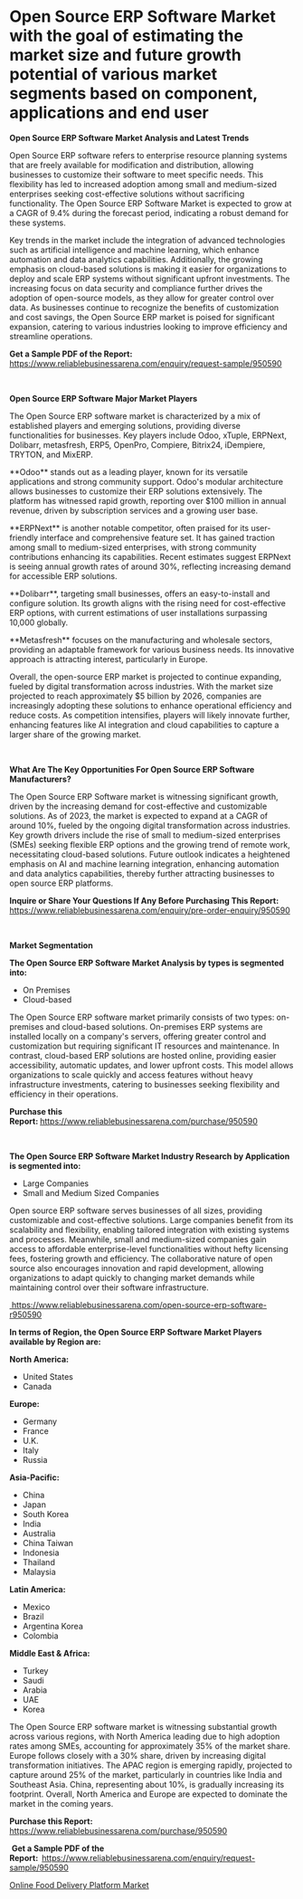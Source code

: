 <p><h1>Open Source ERP Software Market with the goal of estimating the market size and future growth potential of various market segments based on component, applications and end user</h1></p><p><strong>Open Source ERP Software Market Analysis and Latest Trends</strong></p>
<p><p>Open Source ERP software refers to enterprise resource planning systems that are freely available for modification and distribution, allowing businesses to customize their software to meet specific needs. This flexibility has led to increased adoption among small and medium-sized enterprises seeking cost-effective solutions without sacrificing functionality. The Open Source ERP Software Market is expected to grow at a CAGR of 9.4% during the forecast period, indicating a robust demand for these systems.</p><p>Key trends in the market include the integration of advanced technologies such as artificial intelligence and machine learning, which enhance automation and data analytics capabilities. Additionally, the growing emphasis on cloud-based solutions is making it easier for organizations to deploy and scale ERP systems without significant upfront investments. The increasing focus on data security and compliance further drives the adoption of open-source models, as they allow for greater control over data. As businesses continue to recognize the benefits of customization and cost savings, the Open Source ERP market is poised for significant expansion, catering to various industries looking to improve efficiency and streamline operations.</p></p>
<p><strong>Get a Sample PDF of the Report:&nbsp;</strong> <a href="https://www.reliablebusinessarena.com/enquiry/request-sample/950590?utm_campaign=3166&utm_medium=2&utm_source=Github&utm_content=ia&utm_term=06032025&utm_id=open-source-erp-software">https://www.reliablebusinessarena.com/enquiry/request-sample/950590</a></p>
<p>&nbsp;</p>
<p><strong>Open Source ERP Software Major Market Players</strong></p>
<p><p>The Open Source ERP software market is characterized by a mix of established players and emerging solutions, providing diverse functionalities for businesses. Key players include Odoo, xTuple, ERPNext, Dolibarr, metasfresh, ERP5, OpenPro, Compiere, Bitrix24, iDempiere, TRYTON, and MixERP.</p><p>**Odoo** stands out as a leading player, known for its versatile applications and strong community support. Odoo's modular architecture allows businesses to customize their ERP solutions extensively. The platform has witnessed rapid growth, reporting over $100 million in annual revenue, driven by subscription services and a growing user base.</p><p>**ERPNext** is another notable competitor, often praised for its user-friendly interface and comprehensive feature set. It has gained traction among small to medium-sized enterprises, with strong community contributions enhancing its capabilities. Recent estimates suggest ERPNext is seeing annual growth rates of around 30%, reflecting increasing demand for accessible ERP solutions.</p><p>**Dolibarr**, targeting small businesses, offers an easy-to-install and configure solution. Its growth aligns with the rising need for cost-effective ERP options, with current estimations of user installations surpassing 10,000 globally.</p><p>**Metasfresh** focuses on the manufacturing and wholesale sectors, providing an adaptable framework for various business needs. Its innovative approach is attracting interest, particularly in Europe.</p><p>Overall, the open-source ERP market is projected to continue expanding, fueled by digital transformation across industries. With the market size projected to reach approximately $5 billion by 2026, companies are increasingly adopting these solutions to enhance operational efficiency and reduce costs. As competition intensifies, players will likely innovate further, enhancing features like AI integration and cloud capabilities to capture a larger share of the growing market.</p></p>
<p>&nbsp;</p>
<p><strong>What Are The Key Opportunities For Open Source ERP Software Manufacturers?</strong></p>
<p><p>The Open Source ERP Software market is witnessing significant growth, driven by the increasing demand for cost-effective and customizable solutions. As of 2023, the market is expected to expand at a CAGR of around 10%, fueled by the ongoing digital transformation across industries. Key growth drivers include the rise of small to medium-sized enterprises (SMEs) seeking flexible ERP options and the growing trend of remote work, necessitating cloud-based solutions. Future outlook indicates a heightened emphasis on AI and machine learning integration, enhancing automation and data analytics capabilities, thereby further attracting businesses to open source ERP platforms.</p></p>
<p><strong>Inquire or Share Your Questions If Any Before Purchasing This Report:</strong> <a href="https://www.reliablebusinessarena.com/enquiry/pre-order-enquiry/950590?utm_campaign=3166&utm_medium=2&utm_source=Github&utm_content=ia&utm_term=06032025&utm_id=open-source-erp-software">https://www.reliablebusinessarena.com/enquiry/pre-order-enquiry/950590</a></p>
<p>&nbsp;</p>
<p><strong>Market Segmentation</strong></p>
<p><strong>The Open Source ERP Software Market Analysis by types is segmented into:</strong></p>
<p><ul><li>On Premises</li><li>Cloud-based</li></ul></p>
<p><p>The Open Source ERP software market primarily consists of two types: on-premises and cloud-based solutions. On-premises ERP systems are installed locally on a company's servers, offering greater control and customization but requiring significant IT resources and maintenance. In contrast, cloud-based ERP solutions are hosted online, providing easier accessibility, automatic updates, and lower upfront costs. This model allows organizations to scale quickly and access features without heavy infrastructure investments, catering to businesses seeking flexibility and efficiency in their operations.</p></p>
<p><strong>Purchase this Report:&nbsp;</strong><a href="https://www.reliablebusinessarena.com/purchase/950590?utm_campaign=3166&utm_medium=2&utm_source=Github&utm_content=ia&utm_term=06032025&utm_id=open-source-erp-software">https://www.reliablebusinessarena.com/purchase/950590</a></p>
<p>&nbsp;</p>
<p><strong>The Open Source ERP Software Market Industry Research by Application is segmented into:</strong></p>
<p><ul><li>Large Companies</li><li>Small and Medium Sized Companies</li></ul></p>
<p><p>Open source ERP software serves businesses of all sizes, providing customizable and cost-effective solutions. Large companies benefit from its scalability and flexibility, enabling tailored integration with existing systems and processes. Meanwhile, small and medium-sized companies gain access to affordable enterprise-level functionalities without hefty licensing fees, fostering growth and efficiency. The collaborative nature of open source also encourages innovation and rapid development, allowing organizations to adapt quickly to changing market demands while maintaining control over their software infrastructure.</p></p>
<p><a href="https://www.reliablebusinessarena.com/open-source-erp-software-r950590?utm_campaign=3166&utm_medium=2&utm_source=Github&utm_content=ia&utm_term=06032025&utm_id=open-source-erp-software">&nbsp;https://www.reliablebusinessarena.com/open-source-erp-software-r950590</a></p>
<p><strong>In terms of Region, the Open Source ERP Software Market Players available by Region are:</strong></p>
<p>
    <p> <strong> North America: </strong>
        <ul>
            <li>United States</li>
            <li>Canada</li>
        </ul>
        </p> 
    <p> <strong> Europe: </strong>
        <ul>
            <li>Germany</li>
            <li>France</li>
            <li>U.K.</li>
            <li>Italy</li>
            <li>Russia</li>
        </ul>
        </p> 
    <p> <strong> Asia-Pacific: </strong>
        <ul>
            <li>China</li>
            <li>Japan</li>
            <li>South Korea</li>
            <li>India</li>
            <li>Australia</li>
            <li>China Taiwan</li>
            <li>Indonesia</li>
            <li>Thailand</li>
            <li>Malaysia</li>
        </ul>
        </p> 
    <p> <strong> Latin America: </strong>
        <ul>
            <li>Mexico</li>
            <li>Brazil</li>
            <li>Argentina Korea</li>
            <li>Colombia</li>
        </ul>
        </p> 
    <p> <strong> Middle East & Africa: </strong>
        <ul>
            <li>Turkey</li>
            <li>Saudi</li>
            <li>Arabia</li>
            <li>UAE</li>
            <li>Korea</li>
        </ul>
    </p>
    </p>
<p><p>The Open Source ERP software market is witnessing substantial growth across various regions, with North America leading due to high adoption rates among SMEs, accounting for approximately 35% of the market share. Europe follows closely with a 30% share, driven by increasing digital transformation initiatives. The APAC region is emerging rapidly, projected to capture around 25% of the market, particularly in countries like India and Southeast Asia. China, representing about 10%, is gradually increasing its footprint. Overall, North America and Europe are expected to dominate the market in the coming years.</p></p>
<p><strong>Purchase this Report: </strong><a href="https://www.reliablebusinessarena.com/purchase/950590?utm_campaign=3166&utm_medium=2&utm_source=Github&utm_content=ia&utm_term=06032025&utm_id=open-source-erp-software">https://www.reliablebusinessarena.com/purchase/950590</a></p>
<p>&nbsp;<strong>Get a Sample PDF of the Report:&nbsp;&nbsp;</strong><a href="https://www.reliablebusinessarena.com/enquiry/request-sample/950590?utm_campaign=3166&utm_medium=2&utm_source=Github&utm_content=ia&utm_term=06032025&utm_id=open-source-erp-software">https://www.reliablebusinessarena.com/enquiry/request-sample/950590</a></p>
<p><strong></strong></p>
<p><p><a href="https://github.com/deyniphytic/Market-Research-Report-List-1/blob/main/online-food-delivery-platform-market.md?utm_campaign=3166&utm_medium=2&utm_source=Github&utm_content=ia&utm_term=06032025&utm_id=open-source-erp-software">Online Food Delivery Platform Market</a></p></p>